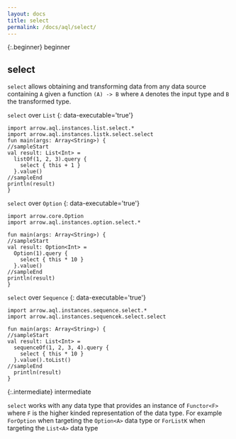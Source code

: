 ```yaml
---
layout: docs
title: select
permalink: /docs/aql/select/
---
```


{:.beginner}
beginner

## select

`select` allows obtaining and transforming data from any data source containing `A` given a function `(A) -> B` where `A` denotes the input type and `B` the transformed type. 

`select` over `List`
{: data-executable='true'}
```kotlin:ank
import arrow.aql.instances.list.select.*
import arrow.aql.instances.listk.select.select
fun main(args: Array<String>) {
//sampleStart
val result: List<Int> = 
  listOf(1, 2, 3).query {
    select { this + 1 }
  }.value()
//sampleEnd
println(result)
}
```

`select` over `Option`
{: data-executable='true'}
```kotlin:ank
import arrow.core.Option
import arrow.aql.instances.option.select.*

fun main(args: Array<String>) {
//sampleStart
val result: Option<Int> = 
  Option(1).query {
    select { this * 10 }
  }.value()
//sampleEnd
println(result)
}
```

`select` over `Sequence`
{: data-executable='true'}
```kotlin:ank
import arrow.aql.instances.sequence.select.*
import arrow.aql.instances.sequencek.select.select

fun main(args: Array<String>) {
//sampleStart
val result: List<Int> = 
  sequenceOf(1, 2, 3, 4).query {
    select { this * 10 }
  }.value().toList()
//sampleEnd
  println(result)
}
```

{:.intermediate}
intermediate

`select` works with any data type that provides an instance of `Functor<F>` where `F` is the higher kinded representation of the data type. For example `ForOption` when targeting the `Option<A>` data type or `ForListK` when targeting the `List<A>` data type
